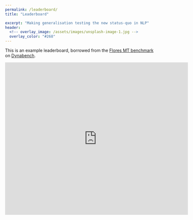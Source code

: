 ```yaml
---
permalink: /leaderboard/
title: "Leaderboard"

excerpt: "Making generalisation testing the new status-quo in NLP"
header:
  <!-- overlay_image: /assets/images/unsplash-image-1.jpg -->
  overlay_color: "#268"
---
```


This is an example leaderboard, borrowed from the [Flores MT benchmark](https://dynabench.org/flores/Flores%20MT%20Evaluation%20(FULL)) on [Dynabench](https://dynabench.org/flores/Flores%20MT%20Evaluation%20(FULL)).

<iframe
    title="Example leaderboard (Flores-Full)"
    src="https://dynabench.org/flores/top5/FLORES-FULL?content_only=true"
    width="600"
    height="500"
    frameBorder="0"
  ></iframe>
